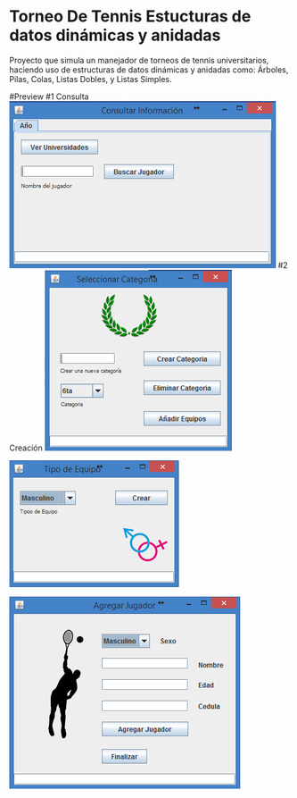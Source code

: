 # Torneo De Tennis Estucturas de datos dinámicas y anidadas
Proyecto que simula un manejador de torneos de tennis universitarios, haciendo uso de estructuras de datos dinámicas y anidadas como: Árboles, Pilas, Colas, Listas Dobles, y Listas Simples.

#Preview
#1 Consulta
![alt tag](https://github.com/JotaRaffalli/Torneo-De-Tennis_Estucturas-de-datos-dinamicas-y-anidadas/blob/master/Imagenes%20preview/Screenshot%20(7).png)
#2 Creación
![alt tag](https://github.com/JotaRaffalli/Torneo-De-Tennis_Estucturas-de-datos-dinamicas-y-anidadas/blob/master/Imagenes%20preview/Screenshot%20(8).png)

![alt tag](https://github.com/JotaRaffalli/Torneo-De-Tennis_Estucturas-de-datos-dinamicas-y-anidadas/blob/master/Imagenes%20preview/Screenshot%20(9).png)

![alt tag](https://github.com/JotaRaffalli/Torneo-De-Tennis_Estucturas-de-datos-dinamicas-y-anidadas/blob/master/Imagenes%20preview/Screenshot%20(10).png)


